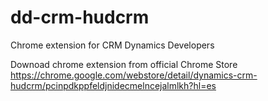 # dd-crm-hudcrm
Chrome extension for CRM Dynamics Developers

Downoad chrome extension from official Chrome Store https://chrome.google.com/webstore/detail/dynamics-crm-hudcrm/pcinpdkppfeldjnidecmelncejalmlkh?hl=es

